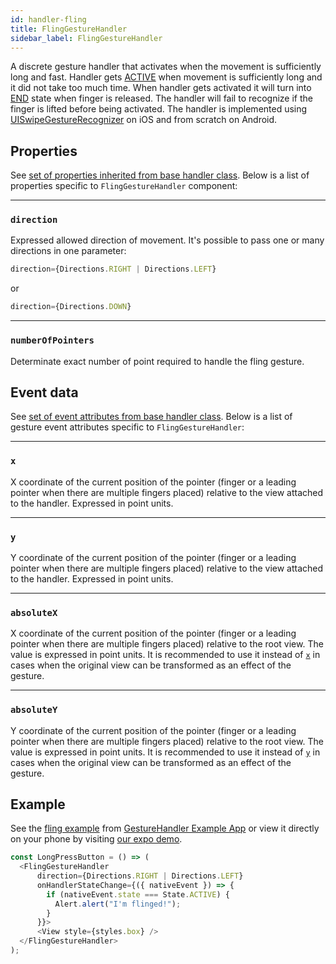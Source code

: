 ```yaml
---
id: handler-fling
title: FlingGestureHandler
sidebar_label: FlingGestureHandler
---
```


A discrete gesture handler that activates when the movement is sufficiently long and fast.
Handler gets [ACTIVE](state#active) when movement is sufficiently long and it did not take too much time.
When handler gets activated it will turn into [END](state#end) state when finger is released.
The handler will fail to recognize if the finger is lifted before being activated.
The handler is implemented using [UISwipeGestureRecognizer](https://developer.apple.com/documentation/uikit/uiswipegesturerecognizer) on iOS and from scratch on Android.

## Properties

See [set of properties inherited from base handler class](handler-common.md#properties). Below is a list of properties specific to `FlingGestureHandler` component:

---
### `direction`

Expressed allowed direction of movement. It's possible to pass one or many directions in one parameter:
```js
direction={Directions.RIGHT | Directions.LEFT}
```
or
```js
direction={Directions.DOWN}
```

---
### `numberOfPointers`

Determinate exact number of point required to handle the fling gesture.

## Event data

See [set of event attributes from base handler class](handler-common.md#event-data). Below is a list of gesture event attributes specific to `FlingGestureHandler`:

---
### `x`

X coordinate of the current position of the pointer (finger or a leading pointer when there are multiple fingers placed) relative to the view attached to the handler. Expressed in point units.

---
### `y`

Y coordinate of the current position of the pointer (finger or a leading pointer when there are multiple fingers placed) relative to the view attached to the handler. Expressed in point units.

---
### `absoluteX`

X coordinate of the current position of the pointer (finger or a leading pointer when there are multiple fingers placed) relative to the root view. The value is expressed in point units. It is recommended to use it instead of [`x`](#x) in cases when the original view can be transformed as an effect of the gesture.

---
### `absoluteY`

Y coordinate of the current position of the pointer (finger or a leading pointer when there are multiple fingers placed) relative to the root view. The value is expressed in point units. It is recommended to use it instead of [`y`](#y) in cases when the original view can be transformed as an effect of the gesture.

## Example

See the [fling example](https://github.com/kmagiera/react-native-gesture-handler/blob/master/Example/fling/index.js) from [GestureHandler Example App](example) or view it directly on your phone by visiting [our expo demo](https://exp.host/@osdnk/gesturehandlerexample).

```js
const LongPressButton = () => (
  <FlingGestureHandler
      direction={Directions.RIGHT | Directions.LEFT}
      onHandlerStateChange={({ nativeEvent }) => {
        if (nativeEvent.state === State.ACTIVE) {
          Alert.alert("I'm flinged!");
        }
      }}>
      <View style={styles.box} />
  </FlingGestureHandler>
);
```
